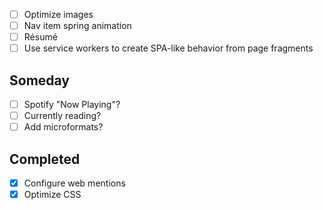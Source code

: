 - [ ] Optimize images
- [ ] Nav item spring animation
- [ ] Résumé
- [ ] Use service workers to create SPA-like behavior from page fragments

## Someday

- [ ] Spotify "Now Playing"?
- [ ] Currently reading?
- [ ] Add microformats?

## Completed

- [x] Configure web mentions
- [x] Optimize CSS
